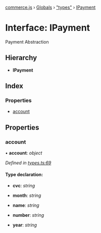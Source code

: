 [commerce.js](../README.md) › [Globals](../globals.md) › ["types"](../modules/_types_.md) › [IPayment](_types_.ipayment.md)

# Interface: IPayment

Payment Abstraction

## Hierarchy

* **IPayment**

## Index

### Properties

* [account](_types_.ipayment.md#account)

## Properties

###  account

• **account**: *object*

*Defined in [types.ts:69](https://github.com/shopjs/commerce.js/blob/1a136bb/src/types.ts#L69)*

#### Type declaration:

* **cvc**: *string*

* **month**: *string*

* **name**: *string*

* **number**: *string*

* **year**: *string*
